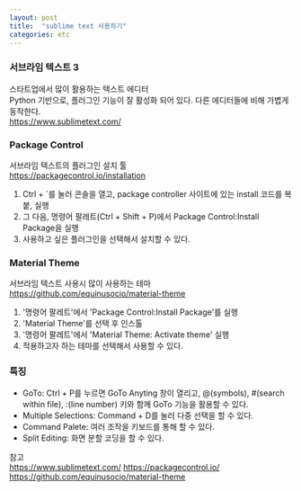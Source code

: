 ```yaml
---
layout: post
title:  "sublime text 사용하기"
categories: etc
---
```


### 서브라임 텍스트 3
스타트업에서 많이 활용하는 텍스트 에디터<br>
Python 기반으로, 플러그인 기능이 잘 활성화 되어 있다. 다른 에디터들에 비해 가볍게 동작한다.<br>
<https://www.sublimetext.com/>

### Package Control
서브라임 텍스트의 플러그인 설치 툴<br>
<https://packagecontrol.io/installation><br>
1. Ctrl + \`를 눌러 콘솔을 열고, package controller 사이트에 있는 install 코드를 복붙, 실행<br>
2. 그 다음, 명령어 팔레트(Ctrl + Shift + P)에서 Package Control:Install Package을 실행<br>
3. 사용하고 싶은 플러그인을 선택해서 설치할 수 있다.

### Material Theme
서브라임 텍스트 사용시 많이 사용하는 테마<br>
<https://github.com/equinusocio/material-theme><br>
1. '명령어 팔레트'에서 'Package Control:Install Package'를 실행<br>
2. 'Material Theme'를 선택 후 인스톨<br>
3. '명령어 팔레트'에서 'Material Theme: Activate theme' 실행<br>
4. 적용하고자 하는 테마를 선택해서 사용할 수 있다.

### 특징
* GoTo: Ctrl + P를 누르면 GoTo Anyting 창이 열리고, @(symbols), #(search within file), :(line number) 키와 함께 GoTo 기능을 활용할 수 있다.<br>
* Multiple Selections: Command + D를 눌러 다중 선택을 할 수 있다.<br>
* Command Palete: 여러 조작을 키보드를 통해 할 수 있다.<br>
* Split Editing: 화면 분할 코딩을 할 수 있다.<br>

참고<br>
<https://www.sublimetext.com/>
<https://packagecontrol.io/>
<https://github.com/equinusocio/material-theme>